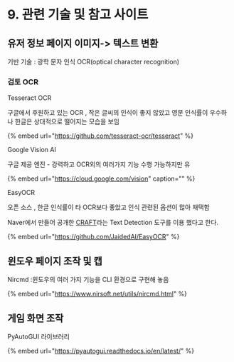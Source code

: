 # 9. 관련 기술 및 참고 사이트

## 유저 정보 페이지 이미지-&gt; 텍스트 변환

기반 기술 : 광학 문자 인식 OCR\(optical character recognition\) 

### 검토 OCR

Tesseract OCR

구글에서 후원하고 있는 OCR , 작은 글씨의 인식이 좋지 않았고 영문 인식률이 우수하나 한글은 상대적으로 떨어지는 모습을 보임 

{% embed url="https://github.com/tesseract-ocr/tesseract" %}

Google Vision AI

구글 제공 엔진 - 강력하고 OCR외의 여러가지 기능 수행 가능하지만 유

{% embed url="https://cloud.google.com/vision" caption="" %}



EasyOCR 

오픈 소스 , 한글 인식률이 타 OCR보다 좋았고 인식 관련된 옵션이 많아 채택함

 Naver에서 만들어 공개한 [CRAFT](https://github.com/clovaai/CRAFT-pytorch)라는 Text Detection 도구를 이용 했다고 한다.

{% embed url="https://github.com/JaidedAI/EasyOCR" %}

## 윈도우 페이지 조작 및 캡

Nircmd  :윈도우의  여러 가지 기능을  CLI 환경으로 구현해 놓음

{% embed url="https://www.nirsoft.net/utils/nircmd.html" %}



## 게임 화면 조작

PyAutoGUI 라이브러리

{% embed url="https://pyautogui.readthedocs.io/en/latest/" %}












